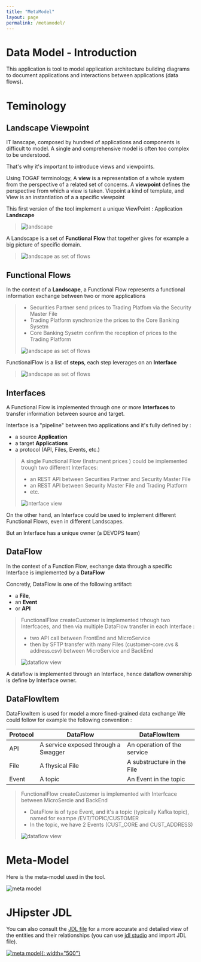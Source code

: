 ```yaml
---
title: "MetaModel"
layout: page
permalink: /metamodel/
---
```

# Data Model - Introduction
This application is tool to model application architecture building diagrams to document applications and interactions between applications (data flows).

# Teminology 

## Landscape Viewpoint
IT lanscape, composed by hundred of applications and components is difficult to model. A single and comprehensive model is often too complex to be understood. 

That's why it's important to introduce views and viewpoints.

Using TOGAF terminology, A **view** is a representation of a whole system from the perspective of a related set of concerns. A **viewpoint** defines the perspective from which a view is taken. Viepoint a kind of template, and View is an instantiation of a a specific viewpoint

This first version of the tool implement a unique ViewPoint : Application **Landscape**

> ![landscape](./png/landscape.png)

A Landscape is a set of **Functional Flow** that together gives for example a big picture of specific domain.

> ![landscape as set of flows](./png/landscape-flows.png)

## Functional Flows

In the context of a **Landscape**, a Functional Flow represents a functional information exchange between two or more applications



> - Securities Partner send prices to Trading Platfom via the Security Master File
> - Trading Platform synchronize the prices to the Core Banking Sysetm
> - Core Banking Sysetm confirm the reception of prices to the Trading Platform
>
> ![landscape as set of flows](./png/flow.png)


FunctionalFlow is a list of **steps**, each step leverages on an **Interface**

> ![landscape as set of flows](./png/flow-steps.png)


## Interfaces

A Functional Flow is implemented through one or more **Interfaces** to transfer information between source and target.

Interface is a "pipeline" between two applications and it's fully defined by :
- a source **Application**
- a target **Applications**
- a protocol (API, Files, Events, etc.)


> A single Functional Flow (Instrument prices   ) could be implemented 
> trough two different Interfaces:
> - an REST API between Securities Partner and Security Master File
> - an REST API between Security Master File and Trading Platform
> - etc.
>
> ![interface view](png/interfaces.png)


On the other hand, an Interface could be used to implement different Functional Flows, even in different Landscapes.

But an Interface has a unique owner (a DEVOPS team)


## DataFlow

In the context of a Function Flow, exchange data through a specific Interface is implemented by a **DataFlow** 


Concretly, DataFlow is one of the following artifact:
- a **File**, 
- an **Event** 
- or **API**

> FunctionalFlow createCustomer is implemented trhough two 
> Interfcaces, and then via multiple DataFlow transfer in each 
> Interface :
> - two API call between FrontEnd and MicroService
> - then by SFTP transfer with many Files (customer-core.cvs &  address.csv) between MicroService and BackEnd
> 
> ![dataflow view](png/plantuml-dataflow/plantuml-dataflow.png)


A dataflow is implemented through an Interface, hence dataflow ownership is define by Interface owner.

## DataFlowItem

DataFlowItem is used for model a more fined-grained data exchange
We could follow for example the following convention :

| Protocol               | DataFlow                             | DataFlowItem
|------------------------|--------------------------------------|-------------
| API                    | A service exposed through a Swagger  | An operation of the service
| File                   | A fhysical File                      | A substructure in the File
| Event                  | A topic                              | An Event in the topic


> FunctionalFlow createCustomer is implemented with 
> Interfcace between MicroSercie and BackEnd
> - DataFlow is of type Event, and it's a topic (typically Kafka topic), named for exampe /EVT/TOPIC/CUSTOMER
> - In the topic, we have 2 Events (CUST_CORE and CUST_ADDRESS)
> 
> ![dataflow view](png/plantuml-dataflowitem/plantuml-dataflowitem.png)


# Meta-Model

Here is the meta-model used in the tool.

![meta model](png/plantuml-eadesignit/plantuml-eadesignit.png)

# JHipster JDL


You can also consult the [JDL file](https://github.com/mauvaisetroupe/ea-design-it/blob/main/jhipster-jdl-metamodel.jdl) for a more accurate and detailed view of the entities and their relationships (you can use [jdl studio](https://start.jhipster.tech/jdl-studio/) and import JDL file).

[![meta model](../images/jdl.png){: width="500"}](https://github.com/mauvaisetroupe/ea-design-it/blob/main/jhipster-jdl-metamodel.jdl)













